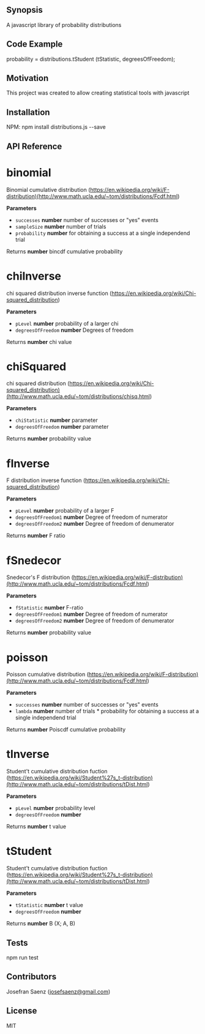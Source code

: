 ## Synopsis

A javascript library of probability distributions 

## Code Example

probability = distributions.tStudent (tStatistic, degreesOfFreedom);

## Motivation

This project was created to allow creating statistical tools with javascript

## Installation

NPM: npm install distributions.js --save

## API Reference

# binomial

Binomial cumulative distribution (<https://en.wikipedia.org/wiki/F-distribution)(http://www.math.ucla.edu/~tom/distributions/Fcdf.html>)

**Parameters**

-   `successes` **number** number of successes or "yes" events
-   `sampleSize` **number** number of trials
-   `probability` **number** for obtaining a success at a single independend trial

Returns **number** bincdf cumulative probability

# chiInverse

chi squared distribution inverse function (<https://en.wikipedia.org/wiki/Chi-squared_distribution>)

**Parameters**

-   `pLevel` **number** probability of a larger chi
-   `degreesOfFreedom` **number** Degrees of freedom

Returns **number** chi value

# chiSquared

chi squared  distribution (<https://en.wikipedia.org/wiki/Chi-squared_distribution)(http://www.math.ucla.edu/~tom/distributions/chisq.html>)

**Parameters**

-   `chiStatistic` **number** parameter
-   `degreesOfFreedom` **number** parameter

Returns **number** probability value

# fInverse

F distribution inverse function (<https://en.wikipedia.org/wiki/Chi-squared_distribution>)

**Parameters**

-   `pLevel` **number** probability of a larger F
-   `degreesOfFreedom1` **number** Degree of freedom of numerator
-   `degreesOfFreedom2` **number** Degree of freedom of denumerator

Returns **number** F ratio

# fSnedecor

Snedecor's F distribution (<https://en.wikipedia.org/wiki/F-distribution)(http://www.math.ucla.edu/~tom/distributions/Fcdf.html>)

**Parameters**

-   `fStatistic` **number** F-ratio
-   `degreesOfFreedom1` **number** Degree of freedom of numerator
-   `degreesOfFreedom2` **number** Degree of freedom of denumerator

Returns **number** probability value

# poisson

Poisson cumulative distribution (<https://en.wikipedia.org/wiki/F-distribution)(http://www.math.ucla.edu/~tom/distributions/Fcdf.html>)

**Parameters**

-   `successes` **number** number of successes or "yes" events
-   `lambda` **number** number of trials * probability for obtaining a success at a single independend trial

Returns **number** Poiscdf cumulative probability

# tInverse

Student't cumulative distribution fuction (<https://en.wikipedia.org/wiki/Student%27s_t-distribution)(http://www.math.ucla.edu/~tom/distributions/tDist.html>)

**Parameters**

-   `pLevel` **number** probability level
-   `degreesOfFreedom` **number** 

Returns **number** t value

# tStudent

Student't cumulative distribution fuction (<https://en.wikipedia.org/wiki/Student%27s_t-distribution)(http://www.math.ucla.edu/~tom/distributions/tDist.html>)

**Parameters**

-   `tStatistic` **number** t value
-   `degreesOfFreedom` **number** 

Returns **number** B (X; A, B)

## Tests

npm run test

## Contributors

Josefran Saenz (josefsaenz@gmail.com)

## License

MIT
